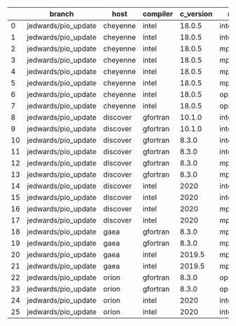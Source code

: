|    | branch              | host     | compiler   | c_version   | mpi      | m_version   | o_g   | os     | build   | u_pass   | u_fail   | s_pass   | s_fail   | e_pass   | e_fail   | nuopc_pass   | nuopc_fail   | hash                                                                                                                                          | modified            |
|----|---------------------|----------|------------|-------------|----------|-------------|-------|--------|---------|----------|----------|----------|----------|----------|----------|--------------|--------------|-----------------------------------------------------------------------------------------------------------------------------------------------|---------------------|
|  0 | jedwards/pio_update | cheyenne | intel      | 18.0.5      | intelmpi | 2018.4.274  | O     | Linux  | Fail    | fail     | fail     | fail     | fail     | fail     | fail     | fail         | fail         | [artifacts](https://github.com/esmf-org/esmf-test-artifacts/tree/cheyenne/jedwards_pio_update/cheyenne/intel/18.0.5/O/intelmpi/2018.4.274)    | 02/10/2022_17:35:36 |
|  1 | jedwards/pio_update | cheyenne | intel      | 18.0.5      | intelmpi | 2018.4.274  | g     | Linux  | Fail    | fail     | fail     | fail     | fail     | fail     | fail     | fail         | fail         | [artifacts](https://github.com/esmf-org/esmf-test-artifacts/tree/cheyenne/jedwards_pio_update/cheyenne/intel/18.0.5/g/intelmpi/2018.4.274)    | 02/10/2022_17:35:36 |
|  2 | jedwards/pio_update | cheyenne | intel      | 18.0.5      | mpiuni   | none        | O     | Linux  | Fail    | fail     | fail     | fail     | fail     | fail     | fail     | 0            | 50           | [artifacts](https://github.com/esmf-org/esmf-test-artifacts/tree/cheyenne/jedwards_pio_update/cheyenne/intel/18.0.5/O/mpiuni/none)            | 02/13/2022_23:13:27 |
|  3 | jedwards/pio_update | cheyenne | intel      | 18.0.5      | mpiuni   | none        | g     | Linux  | Fail    | fail     | fail     | fail     | fail     | fail     | fail     | 0            | 50           | [artifacts](https://github.com/esmf-org/esmf-test-artifacts/tree/cheyenne/jedwards_pio_update/cheyenne/intel/18.0.5/g/mpiuni/none)            | 02/13/2022_23:13:27 |
|  4 | jedwards/pio_update | cheyenne | intel      | 18.0.5      | mpt      | 2.19        | O     | Linux  | Fail    | fail     | fail     | fail     | fail     | fail     | fail     | fail         | fail         | [artifacts](https://github.com/esmf-org/esmf-test-artifacts/tree/cheyenne/jedwards_pio_update/cheyenne/intel/18.0.5/O/mpt/2.19)               | 02/10/2022_17:35:36 |
|  5 | jedwards/pio_update | cheyenne | intel      | 18.0.5      | mpt      | 2.19        | g     | Linux  | Fail    | fail     | fail     | fail     | fail     | fail     | fail     | fail         | fail         | [artifacts](https://github.com/esmf-org/esmf-test-artifacts/tree/cheyenne/jedwards_pio_update/cheyenne/intel/18.0.5/g/mpt/2.19)               | 02/10/2022_17:35:36 |
|  6 | jedwards/pio_update | cheyenne | intel      | 18.0.5      | openmpi  | 3.1.4       | O     | Linux  | Fail    | fail     | fail     | fail     | fail     | fail     | fail     | fail         | fail         | [artifacts](https://github.com/esmf-org/esmf-test-artifacts/tree/cheyenne/jedwards_pio_update/cheyenne/intel/18.0.5/O/openmpi/3.1.4)          | 02/10/2022_17:35:36 |
|  7 | jedwards/pio_update | cheyenne | intel      | 18.0.5      | openmpi  | 3.1.4       | g     | Linux  | Fail    | fail     | fail     | fail     | fail     | fail     | fail     | fail         | fail         | [artifacts](https://github.com/esmf-org/esmf-test-artifacts/tree/cheyenne/jedwards_pio_update/cheyenne/intel/18.0.5/g/openmpi/3.1.4)          | 02/10/2022_17:35:36 |
|  8 | jedwards/pio_update | discover | gfortran   | 10.1.0      | intelmpi | 19.1.3.304  | O     | Linux  | Pass    | fail     | fail     | fail     | fail     | fail     | fail     | fail         | fail         | [artifacts](https://github.com/esmf-org/esmf-test-artifacts/tree/discover/jedwards_pio_update/discover/gfortran/10.1.0/O/intelmpi/19.1.3.304) | 02/10/2022_17:37:11 |
|  9 | jedwards/pio_update | discover | gfortran   | 10.1.0      | intelmpi | 19.1.3.304  | g     | Linux  | Pass    | fail     | fail     | fail     | fail     | fail     | fail     | fail         | fail         | [artifacts](https://github.com/esmf-org/esmf-test-artifacts/tree/discover/jedwards_pio_update/discover/gfortran/10.1.0/g/intelmpi/19.1.3.304) | 02/10/2022_17:37:11 |
| 10 | jedwards/pio_update | discover | gfortran   | 8.3.0       | intelmpi | 19.1.3.304  | O     | Linux  | Pass    | fail     | fail     | fail     | fail     | fail     | fail     | fail         | fail         | [artifacts](https://github.com/esmf-org/esmf-test-artifacts/tree/discover/jedwards_pio_update/discover/gfortran/8.3.0/O/intelmpi/19.1.3.304)  | 02/10/2022_17:37:11 |
| 11 | jedwards/pio_update | discover | gfortran   | 8.3.0       | intelmpi | 19.1.3.304  | g     | Linux  | Pass    | fail     | fail     | fail     | fail     | fail     | fail     | fail         | fail         | [artifacts](https://github.com/esmf-org/esmf-test-artifacts/tree/discover/jedwards_pio_update/discover/gfortran/8.3.0/g/intelmpi/19.1.3.304)  | 02/10/2022_17:37:11 |
| 12 | jedwards/pio_update | discover | gfortran   | 8.3.0       | mpt      | 2.17        | O     | Linux  | Pass    | fail     | fail     | fail     | fail     | fail     | fail     | fail         | fail         | [artifacts](https://github.com/esmf-org/esmf-test-artifacts/tree/discover/jedwards_pio_update/discover/gfortran/8.3.0/O/mpt/2.17)             | 02/10/2022_17:37:11 |
| 13 | jedwards/pio_update | discover | gfortran   | 8.3.0       | mpt      | 2.17        | g     | Linux  | Pass    | fail     | fail     | fail     | fail     | fail     | fail     | fail         | fail         | [artifacts](https://github.com/esmf-org/esmf-test-artifacts/tree/discover/jedwards_pio_update/discover/gfortran/8.3.0/g/mpt/2.17)             | 02/10/2022_17:37:11 |
| 14 | jedwards/pio_update | discover | intel      | 2020        | intelmpi | 19.1.3.304  | O     | Linux  | Pass    | fail     | fail     | fail     | fail     | fail     | fail     | fail         | fail         | [artifacts](https://github.com/esmf-org/esmf-test-artifacts/tree/discover/jedwards_pio_update/discover/intel/2020/O/intelmpi/19.1.3.304)      | 02/10/2022_17:37:11 |
| 15 | jedwards/pio_update | discover | intel      | 2020        | intelmpi | 19.1.3.304  | g     | Linux  | Pass    | fail     | fail     | fail     | fail     | fail     | fail     | fail         | fail         | [artifacts](https://github.com/esmf-org/esmf-test-artifacts/tree/discover/jedwards_pio_update/discover/intel/2020/g/intelmpi/19.1.3.304)      | 02/10/2022_17:37:11 |
| 16 | jedwards/pio_update | discover | intel      | 2020        | mpt      | 2.17        | O     | Linux  | Pass    | fail     | fail     | fail     | fail     | fail     | fail     | fail         | fail         | [artifacts](https://github.com/esmf-org/esmf-test-artifacts/tree/discover/jedwards_pio_update/discover/intel/2020/O/mpt/2.17)                 | 02/10/2022_17:37:11 |
| 17 | jedwards/pio_update | discover | intel      | 2020        | mpt      | 2.17        | g     | Linux  | Pass    | fail     | fail     | fail     | fail     | fail     | fail     | fail         | fail         | [artifacts](https://github.com/esmf-org/esmf-test-artifacts/tree/discover/jedwards_pio_update/discover/intel/2020/g/mpt/2.17)                 | 02/10/2022_17:37:11 |
| 18 | jedwards/pio_update | gaea     | gfortran   | 8.3.0       | mpi      | 7.7.11      | O     | Unicos | Fail    | fail     | fail     | fail     | fail     | fail     | fail     | fail         | fail         | [artifacts](https://github.com/esmf-org/esmf-test-artifacts/tree/gaea/jedwards_pio_update/gaea/gfortran/8.3.0/O/mpi/7.7.11)                   | 02/10/2022_17:38:00 |
| 19 | jedwards/pio_update | gaea     | gfortran   | 8.3.0       | mpi      | 7.7.11      | g     | Unicos | Fail    | fail     | fail     | fail     | fail     | fail     | fail     | fail         | fail         | [artifacts](https://github.com/esmf-org/esmf-test-artifacts/tree/gaea/jedwards_pio_update/gaea/gfortran/8.3.0/g/mpi/7.7.11)                   | 02/10/2022_17:38:00 |
| 20 | jedwards/pio_update | gaea     | intel      | 2019.5      | mpi      | 7.7.11      | O     | Unicos | Fail    | fail     | fail     | fail     | fail     | fail     | fail     | fail         | fail         | [artifacts](https://github.com/esmf-org/esmf-test-artifacts/tree/gaea/jedwards_pio_update/gaea/intel/2019.5/O/mpi/7.7.11)                     | 02/10/2022_17:38:00 |
| 21 | jedwards/pio_update | gaea     | intel      | 2019.5      | mpi      | 7.7.11      | g     | Unicos | Fail    | fail     | fail     | fail     | fail     | fail     | fail     | fail         | fail         | [artifacts](https://github.com/esmf-org/esmf-test-artifacts/tree/gaea/jedwards_pio_update/gaea/intel/2019.5/g/mpi/7.7.11)                     | 02/10/2022_17:38:00 |
| 22 | jedwards/pio_update | orion    | gfortran   | 8.3.0       | openmpi  | 4.0.2       | O     | Linux  | Pass    | fail     | fail     | fail     | fail     | fail     | fail     | fail         | fail         | [artifacts](https://github.com/esmf-org/esmf-test-artifacts/tree/orion/jedwards_pio_update/orion/gfortran/8.3.0/O/openmpi/4.0.2)              | 02/10/2022_17:39:34 |
| 23 | jedwards/pio_update | orion    | gfortran   | 8.3.0       | openmpi  | 4.0.2       | g     | Linux  | Pass    | fail     | fail     | fail     | fail     | fail     | fail     | fail         | fail         | [artifacts](https://github.com/esmf-org/esmf-test-artifacts/tree/orion/jedwards_pio_update/orion/gfortran/8.3.0/g/openmpi/4.0.2)              | 02/10/2022_17:39:34 |
| 24 | jedwards/pio_update | orion    | intel      | 2020        | intelmpi | 2020.2      | O     | Linux  | Pass    | fail     | fail     | fail     | fail     | fail     | fail     | fail         | fail         | [artifacts](https://github.com/esmf-org/esmf-test-artifacts/tree/orion/jedwards_pio_update/orion/intel/2020/O/intelmpi/2020.2)                | 02/10/2022_17:39:34 |
| 25 | jedwards/pio_update | orion    | intel      | 2020        | intelmpi | 2020.2      | g     | Linux  | Pass    | fail     | fail     | fail     | fail     | fail     | fail     | fail         | fail         | [artifacts](https://github.com/esmf-org/esmf-test-artifacts/tree/orion/jedwards_pio_update/orion/intel/2020/g/intelmpi/2020.2)                | 02/10/2022_17:39:34 |